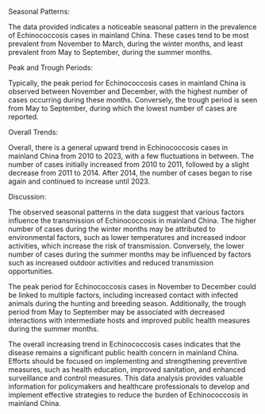 Seasonal Patterns:

The data provided indicates a noticeable seasonal pattern in the prevalence of Echinococcosis cases in mainland China. These cases tend to be most prevalent from November to March, during the winter months, and least prevalent from May to September, during the summer months.

Peak and Trough Periods:

Typically, the peak period for Echinococcosis cases in mainland China is observed between November and December, with the highest number of cases occurring during these months. Conversely, the trough period is seen from May to September, during which the lowest number of cases are reported.

Overall Trends:

Overall, there is a general upward trend in Echinococcosis cases in mainland China from 2010 to 2023, with a few fluctuations in between. The number of cases initially increased from 2010 to 2011, followed by a slight decrease from 2011 to 2014. After 2014, the number of cases began to rise again and continued to increase until 2023.

Discussion:

The observed seasonal patterns in the data suggest that various factors influence the transmission of Echinococcosis in mainland China. The higher number of cases during the winter months may be attributed to environmental factors, such as lower temperatures and increased indoor activities, which increase the risk of transmission. Conversely, the lower number of cases during the summer months may be influenced by factors such as increased outdoor activities and reduced transmission opportunities.

The peak period for Echinococcosis cases in November to December could be linked to multiple factors, including increased contact with infected animals during the hunting and breeding season. Additionally, the trough period from May to September may be associated with decreased interactions with intermediate hosts and improved public health measures during the summer months.

The overall increasing trend in Echinococcosis cases indicates that the disease remains a significant public health concern in mainland China. Efforts should be focused on implementing and strengthening preventive measures, such as health education, improved sanitation, and enhanced surveillance and control measures. This data analysis provides valuable information for policymakers and healthcare professionals to develop and implement effective strategies to reduce the burden of Echinococcosis in mainland China.